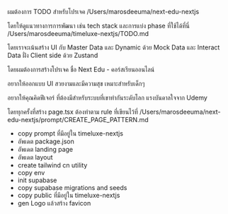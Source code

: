 ผมต้องการ TODO สำหรับโปรเจค /Users/marosdeeuma/next-edu-nextjs

โดยให้ดูแนวทางการการพัฒนา เช่น tech stack และการแบ่ง phase ที่ใช้ได้ที่นี่ /Users/marosdeeuma/timeluxe-nextjs/TODO.md

โดยเราจะเน้นสร้าง UI กับ Master Data และ Dynamic ด้วย Mock Data และ Interact Data ฝั่ง Client side ด้วย Zustand

โดยผมต้องการสร้างโปรเจค ชื่อ Next Edu - คอร์สเรียนออนไลน์

อยากให้ออกแบบ UI สวยงามและมีความสุข เหมาะสำหรับเด็กๆ

อยากให้คุณคิดฟีเจอร์ ที่ต้องมีสำหรับระบบที่เขาทำกันระดับโลก แรงบันดาลใจจาก Udemy

โดยทุกครั้งที่สร้าง page.tsx ต้องทำตาม rule ที่เขียนไว้ที่ /Users/marosdeeuma/next-edu-nextjs/prompt/CREATE_PAGE_PATTERN.md

- copy prompt ที่มีอยู่ใน timeluxe-nextjs
- อัพเดต package.json
- อัพเดต landing page
- อัพเดต layout
- create tailwind cn utility
- copy env
- init supabase
- copy supabase migrations and seeds
- copy public ที่มีอยู่ใน timeluxe-nextjs
- gen Logo แล้วสร้าง favicon
